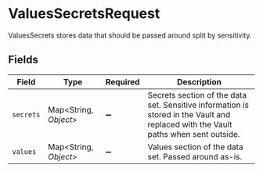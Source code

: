 # ValuesSecretsRequest

ValuesSecrets stores data that should be passed around split by sensitivity.


## Fields

| Field                                                                                                                              | Type                                                                                                                               | Required                                                                                                                           | Description                                                                                                                        |
| ---------------------------------------------------------------------------------------------------------------------------------- | ---------------------------------------------------------------------------------------------------------------------------------- | ---------------------------------------------------------------------------------------------------------------------------------- | ---------------------------------------------------------------------------------------------------------------------------------- |
| `secrets`                                                                                                                          | Map<String, *Object*>                                                                                                              | :heavy_minus_sign:                                                                                                                 | Secrets section of the data set. Sensitive information is stored in the Vault and replaced with the Vault paths when sent outside. |
| `values`                                                                                                                           | Map<String, *Object*>                                                                                                              | :heavy_minus_sign:                                                                                                                 | Values section of the data set. Passed around as-is.                                                                               |